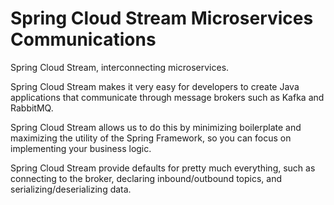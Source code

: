# Spring Cloud Stream Microservices Communications
Spring Cloud Stream, interconnecting microservices.

Spring Cloud Stream makes it very easy for developers to create Java applications that communicate through message brokers such as Kafka and RabbitMQ.

Spring Cloud Stream allows us to do this by minimizing boilerplate and maximizing the utility of the Spring Framework, so you can focus on implementing your business logic. 

Spring Cloud Stream provide defaults for pretty much everything, such as connecting to the broker, declaring inbound/outbound topics, and serializing/deserializing data.